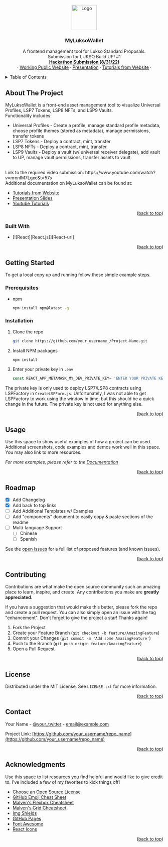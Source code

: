 
<br />
<div align="center">
  <a href="https://myluksowallet-hackathon.netlify.app">
    <img src="https://user-images.githubusercontent.com/58372066/186786266-d6c1365e-66ff-46fe-aae2-6ac92156f462.png" alt="Logo" width="80" height="80">
  </a>

  <h3 align="center">MyLuksoWallet</h3>

  <p align="center">
    A frontend management tool for Lukso Standard Proposals.
    <br />
    Submission for LUKSO Build UP! #1
    <br />
    <a href="https://myluksowallet-hackathon.netlify.app"><strong>Hackathon Submission (8/31/22)</strong></a>
    <br />
    ·
    <a href="https://www.myluksowallet.com">Working Public Website</a>
    ·
    <a href="https://docs.google.com/presentation/d/1KGlWPiMQu9HsbDDt2WgSXEF9vcHWhigdcR9-jILy12k/edit?usp=sharing">Presentation</a>
    ·
    <a href="https://myluksowallet-hackathon.netlify.app/getstarted">Tutorials from Website</a>
    ·
  </p>
</div>


<!-- TABLE OF CONTENTS -->
<details>
  <summary>Table of Contents</summary>
  <ol>
    <li>
      <a href="#about-the-project">About The Project</a>
      <ul>
        <li><a href="#built-with">Built With</a></li>
      </ul>
    </li>
    <li>
      <a href="#getting-started">Getting Started</a>
      <ul>
        <li><a href="#prerequisites">Prerequisites</a></li>
        <li><a href="#installation">Installation</a></li>
      </ul>
    </li>
    <li><a href="#usage">Usage</a></li>
    <li><a href="#roadmap">Roadmap</a></li>
    <li><a href="#contributing">Contributing</a></li>
    <li><a href="#license">License</a></li>
    <li><a href="#contact">Contact</a></li>
    <li><a href="#acknowledgments">Acknowledgments</a></li>
  </ol>
</details>



<!-- ABOUT THE PROJECT -->
## About The Project

MyLuksoWallet is a front-end asset management tool to visualize Universal Profiles, LSP7 Tokens, LSP8 NFTs, and LSP9 Vaults. 
<br/>
Functionality includes:
<ul>
  <li>Universal Profiles - Create a profile, manage standard profile metadata, choose profile themes (stored as metadata), manage permissions, transfer tokens</li>
  <li>LSP7 Tokens - Deploy a contract, mint, transfer</li>
  <li>LSP8 NFTs - Deploy a contract, mint, transfer</li>
  <li>LSP9 Vaults - Deploy a vault (w/ universal receiver delegate), add vault to UP, manage vault permissions, transfer assets to vault</li>
</ul>
<br/>
Link to the required video submission: https://www.youtube.com/watch?v=nronIM7Lgxc&t=57s
<br/>
Additional documentation on MyLuksoWallet can be found at:
<ul>  
  <li><a href="https://myluksowallet-hackathon.netlify.app/getstarted">Tutorials from Website</a></li>
  <li><a href="https://docs.google.com/presentation/d/1KGlWPiMQu9HsbDDt2WgSXEF9vcHWhigdcR9-jILy12k/edit?usp=sharing">Presentation Slides</a></li>
  <li><a href="https://www.youtube.com/watch?v=Fcii2svh6KY&list=PLFBtxrByZXCQ195uSM921M6CGcAUf3k6O">Youtube Tutorials</a></li>
</ul>

<p align="right">(<a href="#readme-top">back to top</a>)</p>



### Built With

* [![React][React.js]][React-url]

<p align="right">(<a href="#readme-top">back to top</a>)</p>



<!-- GETTING STARTED -->
## Getting Started

To get a local copy up and running follow these simple example steps.

### Prerequisites

* npm
  ```sh
  npm install npm@latest -g
  ```

### Installation


1. Clone the repo
   ```sh
   git clone https://github.com/your_username_/Project-Name.git
   ```
2. Install NPM packages
   ```sh
   npm install
   ```
3. Enter your private key in `.env`
   ```js
   const REACT_APP_METAMASK_MY_DEV_PRIVATE_KEY= 'ENTER YOUR PRIVATE KEY';
   ```
The private key is only used to deploy LSP7/LSP8 contracts using LSPFactory in `CreateLSPForm.js`. Unfortunately, I was not able to get LSPFactory to work using the window in time, but this should be a quick change in the future. The private key is not used for anything else.

<p align="right">(<a href="#readme-top">back to top</a>)</p>



<!-- USAGE EXAMPLES -->
## Usage

Use this space to show useful examples of how a project can be used. Additional screenshots, code examples and demos work well in this space. You may also link to more resources.

_For more examples, please refer to the [Documentation](https://example.com)_

<p align="right">(<a href="#readme-top">back to top</a>)</p>



<!-- ROADMAP -->
## Roadmap

- [x] Add Changelog
- [x] Add back to top links
- [ ] Add Additional Templates w/ Examples
- [ ] Add "components" document to easily copy & paste sections of the readme
- [ ] Multi-language Support
    - [ ] Chinese
    - [ ] Spanish

See the [open issues](https://github.com/othneildrew/Best-README-Template/issues) for a full list of proposed features (and known issues).

<p align="right">(<a href="#readme-top">back to top</a>)</p>



<!-- CONTRIBUTING -->
## Contributing

Contributions are what make the open source community such an amazing place to learn, inspire, and create. Any contributions you make are **greatly appreciated**.

If you have a suggestion that would make this better, please fork the repo and create a pull request. You can also simply open an issue with the tag "enhancement".
Don't forget to give the project a star! Thanks again!

1. Fork the Project
2. Create your Feature Branch (`git checkout -b feature/AmazingFeature`)
3. Commit your Changes (`git commit -m 'Add some AmazingFeature'`)
4. Push to the Branch (`git push origin feature/AmazingFeature`)
5. Open a Pull Request

<p align="right">(<a href="#readme-top">back to top</a>)</p>



<!-- LICENSE -->
## License

Distributed under the MIT License. See `LICENSE.txt` for more information.

<p align="right">(<a href="#readme-top">back to top</a>)</p>



<!-- CONTACT -->
## Contact

Your Name - [@your_twitter](https://twitter.com/your_username) - email@example.com

Project Link: [https://github.com/your_username/repo_name](https://github.com/your_username/repo_name)

<p align="right">(<a href="#readme-top">back to top</a>)</p>



<!-- ACKNOWLEDGMENTS -->
## Acknowledgments

Use this space to list resources you find helpful and would like to give credit to. I've included a few of my favorites to kick things off!

* [Choose an Open Source License](https://choosealicense.com)
* [GitHub Emoji Cheat Sheet](https://www.webpagefx.com/tools/emoji-cheat-sheet)
* [Malven's Flexbox Cheatsheet](https://flexbox.malven.co/)
* [Malven's Grid Cheatsheet](https://grid.malven.co/)
* [Img Shields](https://shields.io)
* [GitHub Pages](https://pages.github.com)
* [Font Awesome](https://fontawesome.com)
* [React Icons](https://react-icons.github.io/react-icons/search)

<p align="right">(<a href="#readme-top">back to top</a>)</p>



<!-- MARKDOWN LINKS & IMAGES -->
<!-- https://www.markdownguide.org/basic-syntax/#reference-style-links -->
[contributors-shield]: https://img.shields.io/github/contributors/othneildrew/Best-README-Template.svg?style=for-the-badge
